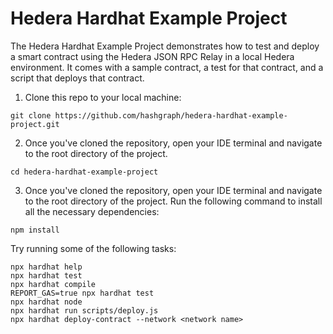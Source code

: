# Hedera Hardhat Example Project

The Hedera Hardhat Example Project demonstrates how to test and deploy a smart contract using the Hedera JSON RPC Relay in a local Hedera environment. It comes with a sample contract, a test for that contract, and a script that deploys that contract.

1. Clone this repo to your local machine:

```shell
git clone https://github.com/hashgraph/hedera-hardhat-example-project.git
```

2. Once you've cloned the repository, open your IDE terminal and navigate to the root directory of the project.

```shell
cd hedera-hardhat-example-project
```

3. Once you've cloned the repository, open your IDE terminal and navigate to the root directory of the project. Run the following command to install all the necessary dependencies:

```shell
npm install
```

Try running some of the following tasks:

```shell
npx hardhat help
npx hardhat test
npx hardhat compile
REPORT_GAS=true npx hardhat test
npx hardhat node
npx hardhat run scripts/deploy.js
npx hardhat deploy-contract --network <network name>
```
